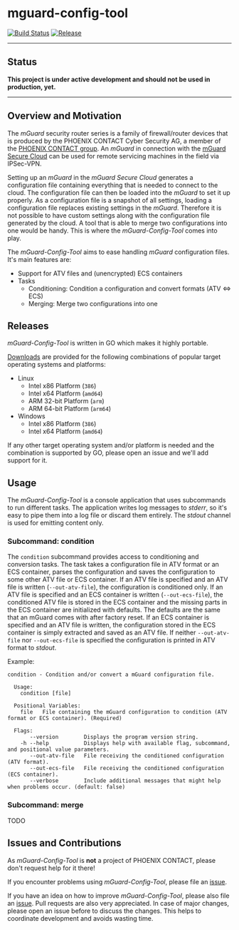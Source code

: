 # mguard-config-tool

[![Build Status](https://dev.azure.com/griffinplus/mGuard-Config-Tool/_apis/build/status/mguard-config-tool?branchName=master)](https://dev.azure.com/griffinplus/mGuard-Config-Tool/_build/latest?definitionId=16&branchName=master)
[![Release](https://img.shields.io/github/release/griffinplus/mguard-config-tool.svg?logo=github)](https://github.com/GriffinPlus/mguard-config-tool/releases)

-----

## Status

**This project is under active development and should not be used in production, yet.**

-----

## Overview and Motivation

The *mGuard* security router series is a family of firewall/router devices that is produced by the PHOENIX CONTACT
Cyber Security AG, a member of the [PHOENIX CONTACT group](https://www.phoenixcontact.com/). An *mGuard* in connection
with the [mGuard Secure Cloud](https://us.cloud.mguard.com/) can be used for remote servicing machines in the field
via IPSec-VPN.

Setting up an *mGuard* in the *mGuard Secure Cloud* generates a configuration file containing everything that is needed
to connect to the cloud. The configuration file can then be loaded into the *mGuard* to set it up properly. As a
configuration file is a snapshot of all settings, loading a configuration file replaces existing settings in the
*mGuard*. Therefore it is not possible to have custom settings along with the configuration file generated by the
cloud. A tool that is able to merge two configurations into one would be handy. This is where the *mGuard-Config-Tool*
comes into play.

The *mGuard-Config-Tool* aims to ease handling *mGuard* configuration files. It's main features are:

- Support for ATV files and (unencrypted) ECS containers
- Tasks
  - Conditioning: Condition a configuration and convert formats (ATV <=> ECS)
  - Merging: Merge two configurations into one

## Releases

*mGuard-Config-Tool* is written in GO which makes it highly portable.

[Downloads](https://github.com/GriffinPlus/mguard-config-tool/releases) are provided for the following combinations of
popular target operating systems and platforms:

- Linux
  - Intel x86 Platform (`386`)
  - Intel x64 Platform (`amd64`)
  - ARM 32-bit Platform (`arm`)
  - ARM 64-bit Platform (`arm64`)
- Windows
  - Intel x86 Platform (`386`)
  - Intel x64 Platform (`amd64`)

If any other target operating system and/or platform is needed and the combination is supported by GO, please open an
issue and we'll add support for it.

## Usage

The *mGuard-Config-Tool* is a console application that uses subcommands to run different tasks. The application writes
log messages to *stderr*, so it's easy to pipe them into a log file or discard them entirely. The *stdout* channel is
used for emitting content only.

### Subcommand: condition

The `condition` subcommand provides access to conditioning and conversion tasks. The task takes a configuration file
in ATV format or an ECS container, parses the configuration and saves the configuration to some other ATV file or ECS
container. If an ATV file is specified and an ATV file is written (`--out-atv-file`), the configuration is conditioned
only. If an ATV file is specified and an ECS container is written (`--out-ecs-file`), the conditioned ATV file is
stored in the ECS container and the missing parts in the ECS container are initialized with defaults. The defaults are
the same that an mGuard comes with after factory reset. If an ECS container is specified and an ATV file is written,
the configuration stored in the ECS container is simply extracted and saved as an ATV file. If neither `--out-atv-file`
nor `--out-ecs-file` is specified the configuration is printed in ATV format to *stdout*.

Example:

```
condition - Condition and/or convert a mGuard configuration file.

  Usage:
	condition [file]

  Positional Variables: 
	file   File containing the mGuard configuration to condition (ATV format or ECS container). (Required)

  Flags: 
       --version        Displays the program version string.
    -h --help           Displays help with available flag, subcommand, and positional value parameters.
       --out-atv-file   File receiving the conditioned configuration (ATV format).
       --out-ecs-file   File receiving the conditioned configuration (ECS container).
       --verbose        Include additional messages that might help when problems occur. (default: false)
```

### Subcommand: merge

TODO

## Issues and Contributions

As *mGuard-Config-Tool* is **not** a project of PHOENIX CONTACT, please don't request help for it there!

If you encounter problems using *mGuard-Config-Tool*, please file an [issue](https://github.com/GriffinPlus/mguard-config-tool/issues).

If you have an idea on how to improve *mGuard-Config-Tool*, please also file an [issue](https://github.com/GriffinPlus/mguard-config-tool/issues).
Pull requests are also very appreciated. In case of major changes, please open an issue before to discuss the changes.
This helps to coordinate development and avoids wasting time.
